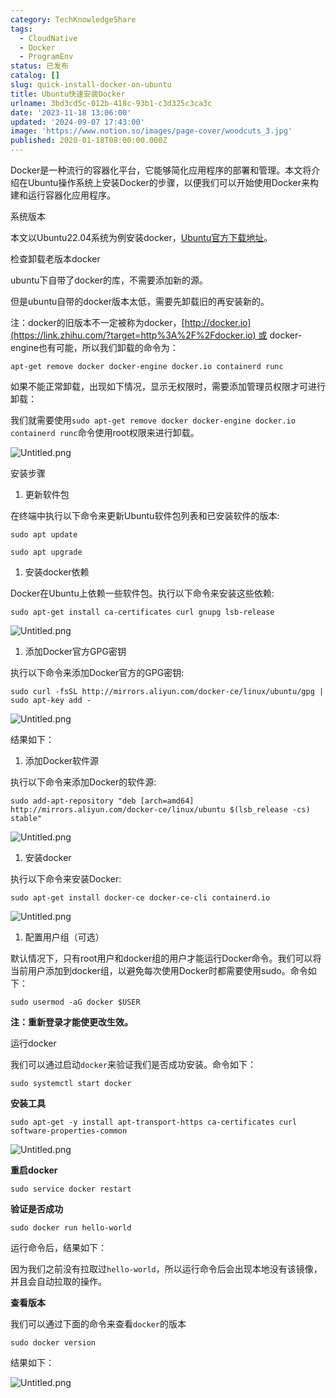 ```yaml
---
category: TechKnowledgeShare
tags:
  - CloudNative
  - Docker
  - ProgramEnv
status: 已发布
catalog: []
slug: quick-install-docker-on-ubuntu
title: Ubuntu快速安装Docker
urlname: 3bd3cd5c-012b-418c-93b1-c3d325c3ca3c
date: '2023-11-18 13:06:00'
updated: '2024-09-07 17:43:00'
image: 'https://www.notion.so/images/page-cover/woodcuts_3.jpg'
published: 2020-01-18T08:00:00.000Z
---
```


Docker是一种流行的容器化平台，它能够简化应用程序的部署和管理。本文将介绍在Ubuntu操作系统上安装Docker的步骤，以便我们可以开始使用Docker来构建和运行容器化应用程序。


系统版本


本文以Ubuntu22.04系统为例安装docker，[Ubuntu官方下载地址](https://link.zhihu.com/?target=https%3A%2F%2Fubuntu.com%2Fdownload)。


检查卸载老版本docker


ubuntu下自带了docker的库，不需要添加新的源。


但是ubuntu自带的docker版本太低，需要先卸载旧的再安装新的。


注：docker的旧版本不一定被称为docker，[http://docker.io](https://link.zhihu.com/?target=http%3A%2F%2Fdocker.io) 或 docker-engine也有可能，所以我们卸载的命令为：


`apt-get remove docker docker-engine docker.io containerd runc`


如果不能正常卸载，出现如下情况，显示无权限时，需要添加管理员权限才可进行卸载：


我们就需要使用`sudo apt-get remove docker docker-engine docker.io containerd runc`命令使用root权限来进行卸载。


![Untitled.png](https://prod-files-secure.s3.us-west-2.amazonaws.com/5d24fe63-e567-4804-86f9-9fdc62e13082/39952d0f-7851-4550-b715-72a33876c773/Untitled.png?X-Amz-Algorithm=AWS4-HMAC-SHA256&X-Amz-Content-Sha256=UNSIGNED-PAYLOAD&X-Amz-Credential=ASIAZI2LB466X5Z7FM5F%2F20250322%2Fus-west-2%2Fs3%2Faws4_request&X-Amz-Date=20250322T213230Z&X-Amz-Expires=3600&X-Amz-Security-Token=IQoJb3JpZ2luX2VjEGwaCXVzLXdlc3QtMiJIMEYCIQDp1sipqg15bP4yuyx6rDh2s5nz6MLPqI7oa4oseB%2BAPQIhAOqyNIn8XB39%2FBvZQWqKwlswWL0kTPhx%2Be0jrzC7v4jcKogECMX%2F%2F%2F%2F%2F%2F%2F%2F%2F%2FwEQABoMNjM3NDIzMTgzODA1IgzOu%2Fw6DuudO3MrqK4q3APjrKcSNy8D5KzKtOWCmOxx%2BMQm1tcF5b%2FU%2B6u2AFnlxrWuUXtuRemTa%2FdT7mIuv8oWk6nBBzj8XSUi45k%2Fl8PhkMOMctuMvoT2mfq7axCYBTr0ufl%2Bv47ztY8WeZxk2t09hTPKdBmGPaEyd6JAgImpBcjHhsyre%2BXElctO85ZbmMV%2BL2C65nAUrZn94WGj26hE04WTUqBeqrNDnEeD3iRuShRNy5hQhIJQcPO2Rv01cvlur%2B2oP7feRL5xLmItrbNDrWQLVFG6nLNEXBkFWavEXLkEQf0Wwk%2Fe741kTMYtgt%2FOUY7G%2FDhTGeC%2F1y8zKlkp6hMd0MUZGAczW5iGDS7kj0vT9CAIPVnlWwUzGbvBy9v53KaQ7HY5kijidoO8WsMn3lqUyN8SATS%2BFA617erlJRF%2BT%2Bi%2BqZzn2Yi3TtMJeH4a7G%2BSaMLXGo5uxubPvRK4qSHiBP84Rk3o2SejypBIcdU4GhqcohAGgRlfTnEu70%2BYnTszVQujcpSq1dKUcEkVpNuS5taErEZo70xrMYOmfDKyN9wrkA%2FjTBecJiA%2BnrNUl%2BNQdDyukjJsAekG1usXvlEMaNHkPFq0AUtxubEtapMcV6vXSAAIzI625F2InAJywRIK6p1oQ6TTYzCEtfy%2BBjqkAYEFDwp1T3pTheqOup2MXoQtpKfITO4zG2Q5w4AlgQaaNkFtucygIueBrkOKEiVdC4vewICd8WToxPEv4eTHMOA0%2BbjcWs32YLze2BPcHBrkAVDlOqLjzXaCkr5fJRgdcNvkuFfDcW9ugWQyOUe8qmFvdfQ8falVpNgJTWgd1X3IF3Mdf7rCgaYQ9SQ%2F%2FviMJHea%2BrCF9%2Be7BR8f8ZlEuH8xgAOx&X-Amz-Signature=a7eb9d91e5c34a9794d4ff14d4f37a6e66b2652d51fc5e1ef2e9579137384d3f&X-Amz-SignedHeaders=host&x-id=GetObject)


安装步骤

1. 更新软件包

在终端中执行以下命令来更新Ubuntu软件包列表和已安装软件的版本:


`sudo apt update`


`sudo apt upgrade`

1. 安装docker依赖

Docker在Ubuntu上依赖一些软件包。执行以下命令来安装这些依赖:


`sudo apt-get install ca-certificates curl gnupg lsb-release`


![Untitled.png](https://prod-files-secure.s3.us-west-2.amazonaws.com/5d24fe63-e567-4804-86f9-9fdc62e13082/b5a549a8-6621-4824-a151-93e8b0592f14/Untitled.png?X-Amz-Algorithm=AWS4-HMAC-SHA256&X-Amz-Content-Sha256=UNSIGNED-PAYLOAD&X-Amz-Credential=ASIAZI2LB466X5Z7FM5F%2F20250322%2Fus-west-2%2Fs3%2Faws4_request&X-Amz-Date=20250322T213230Z&X-Amz-Expires=3600&X-Amz-Security-Token=IQoJb3JpZ2luX2VjEGwaCXVzLXdlc3QtMiJIMEYCIQDp1sipqg15bP4yuyx6rDh2s5nz6MLPqI7oa4oseB%2BAPQIhAOqyNIn8XB39%2FBvZQWqKwlswWL0kTPhx%2Be0jrzC7v4jcKogECMX%2F%2F%2F%2F%2F%2F%2F%2F%2F%2FwEQABoMNjM3NDIzMTgzODA1IgzOu%2Fw6DuudO3MrqK4q3APjrKcSNy8D5KzKtOWCmOxx%2BMQm1tcF5b%2FU%2B6u2AFnlxrWuUXtuRemTa%2FdT7mIuv8oWk6nBBzj8XSUi45k%2Fl8PhkMOMctuMvoT2mfq7axCYBTr0ufl%2Bv47ztY8WeZxk2t09hTPKdBmGPaEyd6JAgImpBcjHhsyre%2BXElctO85ZbmMV%2BL2C65nAUrZn94WGj26hE04WTUqBeqrNDnEeD3iRuShRNy5hQhIJQcPO2Rv01cvlur%2B2oP7feRL5xLmItrbNDrWQLVFG6nLNEXBkFWavEXLkEQf0Wwk%2Fe741kTMYtgt%2FOUY7G%2FDhTGeC%2F1y8zKlkp6hMd0MUZGAczW5iGDS7kj0vT9CAIPVnlWwUzGbvBy9v53KaQ7HY5kijidoO8WsMn3lqUyN8SATS%2BFA617erlJRF%2BT%2Bi%2BqZzn2Yi3TtMJeH4a7G%2BSaMLXGo5uxubPvRK4qSHiBP84Rk3o2SejypBIcdU4GhqcohAGgRlfTnEu70%2BYnTszVQujcpSq1dKUcEkVpNuS5taErEZo70xrMYOmfDKyN9wrkA%2FjTBecJiA%2BnrNUl%2BNQdDyukjJsAekG1usXvlEMaNHkPFq0AUtxubEtapMcV6vXSAAIzI625F2InAJywRIK6p1oQ6TTYzCEtfy%2BBjqkAYEFDwp1T3pTheqOup2MXoQtpKfITO4zG2Q5w4AlgQaaNkFtucygIueBrkOKEiVdC4vewICd8WToxPEv4eTHMOA0%2BbjcWs32YLze2BPcHBrkAVDlOqLjzXaCkr5fJRgdcNvkuFfDcW9ugWQyOUe8qmFvdfQ8falVpNgJTWgd1X3IF3Mdf7rCgaYQ9SQ%2F%2FviMJHea%2BrCF9%2Be7BR8f8ZlEuH8xgAOx&X-Amz-Signature=c8e83446c741e2922faa7b1e6004a9bdfa268e93412cab9733e2616d5eed85db&X-Amz-SignedHeaders=host&x-id=GetObject)

1. 添加Docker官方GPG密钥

执行以下命令来添加Docker官方的GPG密钥:


`sudo curl -fsSL http://mirrors.aliyun.com/docker-ce/linux/ubuntu/gpg | sudo apt-key add -`


![Untitled.png](https://prod-files-secure.s3.us-west-2.amazonaws.com/5d24fe63-e567-4804-86f9-9fdc62e13082/98014b5e-f5b7-4b16-804e-ab6917971bd3/Untitled.png?X-Amz-Algorithm=AWS4-HMAC-SHA256&X-Amz-Content-Sha256=UNSIGNED-PAYLOAD&X-Amz-Credential=ASIAZI2LB466X5Z7FM5F%2F20250322%2Fus-west-2%2Fs3%2Faws4_request&X-Amz-Date=20250322T213230Z&X-Amz-Expires=3600&X-Amz-Security-Token=IQoJb3JpZ2luX2VjEGwaCXVzLXdlc3QtMiJIMEYCIQDp1sipqg15bP4yuyx6rDh2s5nz6MLPqI7oa4oseB%2BAPQIhAOqyNIn8XB39%2FBvZQWqKwlswWL0kTPhx%2Be0jrzC7v4jcKogECMX%2F%2F%2F%2F%2F%2F%2F%2F%2F%2FwEQABoMNjM3NDIzMTgzODA1IgzOu%2Fw6DuudO3MrqK4q3APjrKcSNy8D5KzKtOWCmOxx%2BMQm1tcF5b%2FU%2B6u2AFnlxrWuUXtuRemTa%2FdT7mIuv8oWk6nBBzj8XSUi45k%2Fl8PhkMOMctuMvoT2mfq7axCYBTr0ufl%2Bv47ztY8WeZxk2t09hTPKdBmGPaEyd6JAgImpBcjHhsyre%2BXElctO85ZbmMV%2BL2C65nAUrZn94WGj26hE04WTUqBeqrNDnEeD3iRuShRNy5hQhIJQcPO2Rv01cvlur%2B2oP7feRL5xLmItrbNDrWQLVFG6nLNEXBkFWavEXLkEQf0Wwk%2Fe741kTMYtgt%2FOUY7G%2FDhTGeC%2F1y8zKlkp6hMd0MUZGAczW5iGDS7kj0vT9CAIPVnlWwUzGbvBy9v53KaQ7HY5kijidoO8WsMn3lqUyN8SATS%2BFA617erlJRF%2BT%2Bi%2BqZzn2Yi3TtMJeH4a7G%2BSaMLXGo5uxubPvRK4qSHiBP84Rk3o2SejypBIcdU4GhqcohAGgRlfTnEu70%2BYnTszVQujcpSq1dKUcEkVpNuS5taErEZo70xrMYOmfDKyN9wrkA%2FjTBecJiA%2BnrNUl%2BNQdDyukjJsAekG1usXvlEMaNHkPFq0AUtxubEtapMcV6vXSAAIzI625F2InAJywRIK6p1oQ6TTYzCEtfy%2BBjqkAYEFDwp1T3pTheqOup2MXoQtpKfITO4zG2Q5w4AlgQaaNkFtucygIueBrkOKEiVdC4vewICd8WToxPEv4eTHMOA0%2BbjcWs32YLze2BPcHBrkAVDlOqLjzXaCkr5fJRgdcNvkuFfDcW9ugWQyOUe8qmFvdfQ8falVpNgJTWgd1X3IF3Mdf7rCgaYQ9SQ%2F%2FviMJHea%2BrCF9%2Be7BR8f8ZlEuH8xgAOx&X-Amz-Signature=27d4ef297444812dd27b9be6a1e539da5ee21f2175758ef01bd8fe030e09e6f0&X-Amz-SignedHeaders=host&x-id=GetObject)


结果如下：

1. 添加Docker软件源

执行以下命令来添加Docker的软件源:


`sudo add-apt-repository "deb [arch=amd64] http://mirrors.aliyun.com/docker-ce/linux/ubuntu $(lsb_release -cs) stable"`


![Untitled.png](https://prod-files-secure.s3.us-west-2.amazonaws.com/5d24fe63-e567-4804-86f9-9fdc62e13082/7fc5bdbe-9d4c-48b8-ba03-3309380f47ba/Untitled.png?X-Amz-Algorithm=AWS4-HMAC-SHA256&X-Amz-Content-Sha256=UNSIGNED-PAYLOAD&X-Amz-Credential=ASIAZI2LB466X5Z7FM5F%2F20250322%2Fus-west-2%2Fs3%2Faws4_request&X-Amz-Date=20250322T213230Z&X-Amz-Expires=3600&X-Amz-Security-Token=IQoJb3JpZ2luX2VjEGwaCXVzLXdlc3QtMiJIMEYCIQDp1sipqg15bP4yuyx6rDh2s5nz6MLPqI7oa4oseB%2BAPQIhAOqyNIn8XB39%2FBvZQWqKwlswWL0kTPhx%2Be0jrzC7v4jcKogECMX%2F%2F%2F%2F%2F%2F%2F%2F%2F%2FwEQABoMNjM3NDIzMTgzODA1IgzOu%2Fw6DuudO3MrqK4q3APjrKcSNy8D5KzKtOWCmOxx%2BMQm1tcF5b%2FU%2B6u2AFnlxrWuUXtuRemTa%2FdT7mIuv8oWk6nBBzj8XSUi45k%2Fl8PhkMOMctuMvoT2mfq7axCYBTr0ufl%2Bv47ztY8WeZxk2t09hTPKdBmGPaEyd6JAgImpBcjHhsyre%2BXElctO85ZbmMV%2BL2C65nAUrZn94WGj26hE04WTUqBeqrNDnEeD3iRuShRNy5hQhIJQcPO2Rv01cvlur%2B2oP7feRL5xLmItrbNDrWQLVFG6nLNEXBkFWavEXLkEQf0Wwk%2Fe741kTMYtgt%2FOUY7G%2FDhTGeC%2F1y8zKlkp6hMd0MUZGAczW5iGDS7kj0vT9CAIPVnlWwUzGbvBy9v53KaQ7HY5kijidoO8WsMn3lqUyN8SATS%2BFA617erlJRF%2BT%2Bi%2BqZzn2Yi3TtMJeH4a7G%2BSaMLXGo5uxubPvRK4qSHiBP84Rk3o2SejypBIcdU4GhqcohAGgRlfTnEu70%2BYnTszVQujcpSq1dKUcEkVpNuS5taErEZo70xrMYOmfDKyN9wrkA%2FjTBecJiA%2BnrNUl%2BNQdDyukjJsAekG1usXvlEMaNHkPFq0AUtxubEtapMcV6vXSAAIzI625F2InAJywRIK6p1oQ6TTYzCEtfy%2BBjqkAYEFDwp1T3pTheqOup2MXoQtpKfITO4zG2Q5w4AlgQaaNkFtucygIueBrkOKEiVdC4vewICd8WToxPEv4eTHMOA0%2BbjcWs32YLze2BPcHBrkAVDlOqLjzXaCkr5fJRgdcNvkuFfDcW9ugWQyOUe8qmFvdfQ8falVpNgJTWgd1X3IF3Mdf7rCgaYQ9SQ%2F%2FviMJHea%2BrCF9%2Be7BR8f8ZlEuH8xgAOx&X-Amz-Signature=f02f160f88e1937df3417e9dbb71bee65e8fb02f31c25f3ebfb62277fa3d5385&X-Amz-SignedHeaders=host&x-id=GetObject)

1. 安装docker

执行以下命令来安装Docker:


`sudo apt-get install docker-ce docker-ce-cli containerd.io`


![Untitled.png](https://prod-files-secure.s3.us-west-2.amazonaws.com/5d24fe63-e567-4804-86f9-9fdc62e13082/d5ede442-ffc5-49c3-a76a-76559a797244/Untitled.png?X-Amz-Algorithm=AWS4-HMAC-SHA256&X-Amz-Content-Sha256=UNSIGNED-PAYLOAD&X-Amz-Credential=ASIAZI2LB466X5Z7FM5F%2F20250322%2Fus-west-2%2Fs3%2Faws4_request&X-Amz-Date=20250322T213230Z&X-Amz-Expires=3600&X-Amz-Security-Token=IQoJb3JpZ2luX2VjEGwaCXVzLXdlc3QtMiJIMEYCIQDp1sipqg15bP4yuyx6rDh2s5nz6MLPqI7oa4oseB%2BAPQIhAOqyNIn8XB39%2FBvZQWqKwlswWL0kTPhx%2Be0jrzC7v4jcKogECMX%2F%2F%2F%2F%2F%2F%2F%2F%2F%2FwEQABoMNjM3NDIzMTgzODA1IgzOu%2Fw6DuudO3MrqK4q3APjrKcSNy8D5KzKtOWCmOxx%2BMQm1tcF5b%2FU%2B6u2AFnlxrWuUXtuRemTa%2FdT7mIuv8oWk6nBBzj8XSUi45k%2Fl8PhkMOMctuMvoT2mfq7axCYBTr0ufl%2Bv47ztY8WeZxk2t09hTPKdBmGPaEyd6JAgImpBcjHhsyre%2BXElctO85ZbmMV%2BL2C65nAUrZn94WGj26hE04WTUqBeqrNDnEeD3iRuShRNy5hQhIJQcPO2Rv01cvlur%2B2oP7feRL5xLmItrbNDrWQLVFG6nLNEXBkFWavEXLkEQf0Wwk%2Fe741kTMYtgt%2FOUY7G%2FDhTGeC%2F1y8zKlkp6hMd0MUZGAczW5iGDS7kj0vT9CAIPVnlWwUzGbvBy9v53KaQ7HY5kijidoO8WsMn3lqUyN8SATS%2BFA617erlJRF%2BT%2Bi%2BqZzn2Yi3TtMJeH4a7G%2BSaMLXGo5uxubPvRK4qSHiBP84Rk3o2SejypBIcdU4GhqcohAGgRlfTnEu70%2BYnTszVQujcpSq1dKUcEkVpNuS5taErEZo70xrMYOmfDKyN9wrkA%2FjTBecJiA%2BnrNUl%2BNQdDyukjJsAekG1usXvlEMaNHkPFq0AUtxubEtapMcV6vXSAAIzI625F2InAJywRIK6p1oQ6TTYzCEtfy%2BBjqkAYEFDwp1T3pTheqOup2MXoQtpKfITO4zG2Q5w4AlgQaaNkFtucygIueBrkOKEiVdC4vewICd8WToxPEv4eTHMOA0%2BbjcWs32YLze2BPcHBrkAVDlOqLjzXaCkr5fJRgdcNvkuFfDcW9ugWQyOUe8qmFvdfQ8falVpNgJTWgd1X3IF3Mdf7rCgaYQ9SQ%2F%2FviMJHea%2BrCF9%2Be7BR8f8ZlEuH8xgAOx&X-Amz-Signature=e9a0348b9f3494a9b6d2ab1aa51d0d4e22593ef5cf4bb6cff69d462d419e2ee4&X-Amz-SignedHeaders=host&x-id=GetObject)

1. 配置用户组（可选）

默认情况下，只有root用户和docker组的用户才能运行Docker命令。我们可以将当前用户添加到docker组，以避免每次使用Docker时都需要使用sudo。命令如下：


`sudo usermod -aG docker $USER`


**注：重新登录才能使更改生效。**


运行docker


我们可以通过启动`docker`来验证我们是否成功安装。命令如下：


`sudo systemctl start docker`


**安装工具**


`sudo apt-get -y install apt-transport-https ca-certificates curl software-properties-common`


![Untitled.png](https://prod-files-secure.s3.us-west-2.amazonaws.com/5d24fe63-e567-4804-86f9-9fdc62e13082/0c3615c1-94db-46f5-9743-68bb221a9964/Untitled.png?X-Amz-Algorithm=AWS4-HMAC-SHA256&X-Amz-Content-Sha256=UNSIGNED-PAYLOAD&X-Amz-Credential=ASIAZI2LB466X5Z7FM5F%2F20250322%2Fus-west-2%2Fs3%2Faws4_request&X-Amz-Date=20250322T213230Z&X-Amz-Expires=3600&X-Amz-Security-Token=IQoJb3JpZ2luX2VjEGwaCXVzLXdlc3QtMiJIMEYCIQDp1sipqg15bP4yuyx6rDh2s5nz6MLPqI7oa4oseB%2BAPQIhAOqyNIn8XB39%2FBvZQWqKwlswWL0kTPhx%2Be0jrzC7v4jcKogECMX%2F%2F%2F%2F%2F%2F%2F%2F%2F%2FwEQABoMNjM3NDIzMTgzODA1IgzOu%2Fw6DuudO3MrqK4q3APjrKcSNy8D5KzKtOWCmOxx%2BMQm1tcF5b%2FU%2B6u2AFnlxrWuUXtuRemTa%2FdT7mIuv8oWk6nBBzj8XSUi45k%2Fl8PhkMOMctuMvoT2mfq7axCYBTr0ufl%2Bv47ztY8WeZxk2t09hTPKdBmGPaEyd6JAgImpBcjHhsyre%2BXElctO85ZbmMV%2BL2C65nAUrZn94WGj26hE04WTUqBeqrNDnEeD3iRuShRNy5hQhIJQcPO2Rv01cvlur%2B2oP7feRL5xLmItrbNDrWQLVFG6nLNEXBkFWavEXLkEQf0Wwk%2Fe741kTMYtgt%2FOUY7G%2FDhTGeC%2F1y8zKlkp6hMd0MUZGAczW5iGDS7kj0vT9CAIPVnlWwUzGbvBy9v53KaQ7HY5kijidoO8WsMn3lqUyN8SATS%2BFA617erlJRF%2BT%2Bi%2BqZzn2Yi3TtMJeH4a7G%2BSaMLXGo5uxubPvRK4qSHiBP84Rk3o2SejypBIcdU4GhqcohAGgRlfTnEu70%2BYnTszVQujcpSq1dKUcEkVpNuS5taErEZo70xrMYOmfDKyN9wrkA%2FjTBecJiA%2BnrNUl%2BNQdDyukjJsAekG1usXvlEMaNHkPFq0AUtxubEtapMcV6vXSAAIzI625F2InAJywRIK6p1oQ6TTYzCEtfy%2BBjqkAYEFDwp1T3pTheqOup2MXoQtpKfITO4zG2Q5w4AlgQaaNkFtucygIueBrkOKEiVdC4vewICd8WToxPEv4eTHMOA0%2BbjcWs32YLze2BPcHBrkAVDlOqLjzXaCkr5fJRgdcNvkuFfDcW9ugWQyOUe8qmFvdfQ8falVpNgJTWgd1X3IF3Mdf7rCgaYQ9SQ%2F%2FviMJHea%2BrCF9%2Be7BR8f8ZlEuH8xgAOx&X-Amz-Signature=ae18e2ebf368f5b29f8582bf6bafeada05d669ec1127cdd20eed3fa6ac59161d&X-Amz-SignedHeaders=host&x-id=GetObject)


**重启docker**


`sudo service docker restart`


**验证是否成功**


`sudo docker run hello-world`


运行命令后，结果如下：


因为我们之前没有拉取过`hello-world`，所以运行命令后会出现本地没有该镜像，并且会自动拉取的操作。


**查看版本**


我们可以通过下面的命令来查看`docker`的版本


`sudo docker version`


结果如下：


![Untitled.png](https://prod-files-secure.s3.us-west-2.amazonaws.com/5d24fe63-e567-4804-86f9-9fdc62e13082/efdb509a-3c1e-41a3-91ee-a1bd88793688/Untitled.png?X-Amz-Algorithm=AWS4-HMAC-SHA256&X-Amz-Content-Sha256=UNSIGNED-PAYLOAD&X-Amz-Credential=ASIAZI2LB466X5Z7FM5F%2F20250322%2Fus-west-2%2Fs3%2Faws4_request&X-Amz-Date=20250322T213230Z&X-Amz-Expires=3600&X-Amz-Security-Token=IQoJb3JpZ2luX2VjEGwaCXVzLXdlc3QtMiJIMEYCIQDp1sipqg15bP4yuyx6rDh2s5nz6MLPqI7oa4oseB%2BAPQIhAOqyNIn8XB39%2FBvZQWqKwlswWL0kTPhx%2Be0jrzC7v4jcKogECMX%2F%2F%2F%2F%2F%2F%2F%2F%2F%2FwEQABoMNjM3NDIzMTgzODA1IgzOu%2Fw6DuudO3MrqK4q3APjrKcSNy8D5KzKtOWCmOxx%2BMQm1tcF5b%2FU%2B6u2AFnlxrWuUXtuRemTa%2FdT7mIuv8oWk6nBBzj8XSUi45k%2Fl8PhkMOMctuMvoT2mfq7axCYBTr0ufl%2Bv47ztY8WeZxk2t09hTPKdBmGPaEyd6JAgImpBcjHhsyre%2BXElctO85ZbmMV%2BL2C65nAUrZn94WGj26hE04WTUqBeqrNDnEeD3iRuShRNy5hQhIJQcPO2Rv01cvlur%2B2oP7feRL5xLmItrbNDrWQLVFG6nLNEXBkFWavEXLkEQf0Wwk%2Fe741kTMYtgt%2FOUY7G%2FDhTGeC%2F1y8zKlkp6hMd0MUZGAczW5iGDS7kj0vT9CAIPVnlWwUzGbvBy9v53KaQ7HY5kijidoO8WsMn3lqUyN8SATS%2BFA617erlJRF%2BT%2Bi%2BqZzn2Yi3TtMJeH4a7G%2BSaMLXGo5uxubPvRK4qSHiBP84Rk3o2SejypBIcdU4GhqcohAGgRlfTnEu70%2BYnTszVQujcpSq1dKUcEkVpNuS5taErEZo70xrMYOmfDKyN9wrkA%2FjTBecJiA%2BnrNUl%2BNQdDyukjJsAekG1usXvlEMaNHkPFq0AUtxubEtapMcV6vXSAAIzI625F2InAJywRIK6p1oQ6TTYzCEtfy%2BBjqkAYEFDwp1T3pTheqOup2MXoQtpKfITO4zG2Q5w4AlgQaaNkFtucygIueBrkOKEiVdC4vewICd8WToxPEv4eTHMOA0%2BbjcWs32YLze2BPcHBrkAVDlOqLjzXaCkr5fJRgdcNvkuFfDcW9ugWQyOUe8qmFvdfQ8falVpNgJTWgd1X3IF3Mdf7rCgaYQ9SQ%2F%2FviMJHea%2BrCF9%2Be7BR8f8ZlEuH8xgAOx&X-Amz-Signature=1adb427521d7fe525fbb10d865b4562b926a1549e0a49e4d8b181eaefeacbc7d&X-Amz-SignedHeaders=host&x-id=GetObject)

